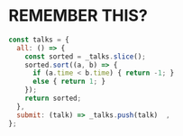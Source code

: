 REMEMBER THIS?
==============
```javascript
const talks = {
  all: () => {
    const sorted = _talks.slice();
    sorted.sort((a, b) => {
      if (a.time < b.time) { return -1; }
      else { return 1; }
    });
    return sorted;
  },
  submit: (talk) => _talks.push(talk)  ,
};
```

